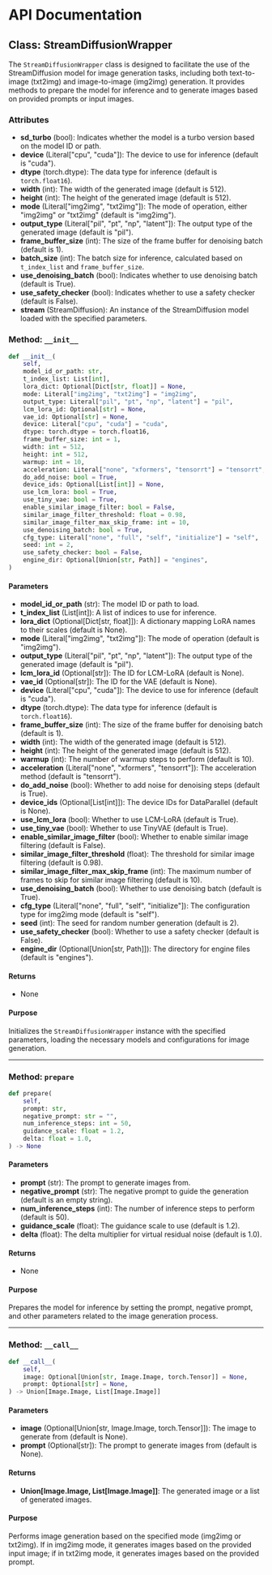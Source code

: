 # API Documentation

## Class: StreamDiffusionWrapper

The `StreamDiffusionWrapper` class is designed to facilitate the use of the StreamDiffusion model for image generation tasks, including both text-to-image (txt2img) and image-to-image (img2img) generation. It provides methods to prepare the model for inference and to generate images based on provided prompts or input images.

### Attributes
- **sd_turbo** (bool): Indicates whether the model is a turbo version based on the model ID or path.
- **device** (Literal["cpu", "cuda"]): The device to use for inference (default is "cuda").
- **dtype** (torch.dtype): The data type for inference (default is `torch.float16`).
- **width** (int): The width of the generated image (default is 512).
- **height** (int): The height of the generated image (default is 512).
- **mode** (Literal["img2img", "txt2img"]): The mode of operation, either "img2img" or "txt2img" (default is "img2img").
- **output_type** (Literal["pil", "pt", "np", "latent"]): The output type of the generated image (default is "pil").
- **frame_buffer_size** (int): The size of the frame buffer for denoising batch (default is 1).
- **batch_size** (int): The batch size for inference, calculated based on `t_index_list` and `frame_buffer_size`.
- **use_denoising_batch** (bool): Indicates whether to use denoising batch (default is True).
- **use_safety_checker** (bool): Indicates whether to use a safety checker (default is False).
- **stream** (StreamDiffusion): An instance of the StreamDiffusion model loaded with the specified parameters.

### Method: `__init__`

```python
def __init__(
    self,
    model_id_or_path: str,
    t_index_list: List[int],
    lora_dict: Optional[Dict[str, float]] = None,
    mode: Literal["img2img", "txt2img"] = "img2img",
    output_type: Literal["pil", "pt", "np", "latent"] = "pil",
    lcm_lora_id: Optional[str] = None,
    vae_id: Optional[str] = None,
    device: Literal["cpu", "cuda"] = "cuda",
    dtype: torch.dtype = torch.float16,
    frame_buffer_size: int = 1,
    width: int = 512,
    height: int = 512,
    warmup: int = 10,
    acceleration: Literal["none", "xformers", "tensorrt"] = "tensorrt",
    do_add_noise: bool = True,
    device_ids: Optional[List[int]] = None,
    use_lcm_lora: bool = True,
    use_tiny_vae: bool = True,
    enable_similar_image_filter: bool = False,
    similar_image_filter_threshold: float = 0.98,
    similar_image_filter_max_skip_frame: int = 10,
    use_denoising_batch: bool = True,
    cfg_type: Literal["none", "full", "self", "initialize"] = "self",
    seed: int = 2,
    use_safety_checker: bool = False,
    engine_dir: Optional[Union[str, Path]] = "engines",
)
```

#### Parameters
- **model_id_or_path** (str): The model ID or path to load.
- **t_index_list** (List[int]): A list of indices to use for inference.
- **lora_dict** (Optional[Dict[str, float]]): A dictionary mapping LoRA names to their scales (default is None).
- **mode** (Literal["img2img", "txt2img"]): The mode of operation (default is "img2img").
- **output_type** (Literal["pil", "pt", "np", "latent"]): The output type of the generated image (default is "pil").
- **lcm_lora_id** (Optional[str]): The ID for LCM-LoRA (default is None).
- **vae_id** (Optional[str]): The ID for the VAE (default is None).
- **device** (Literal["cpu", "cuda"]): The device to use for inference (default is "cuda").
- **dtype** (torch.dtype): The data type for inference (default is `torch.float16`).
- **frame_buffer_size** (int): The size of the frame buffer for denoising batch (default is 1).
- **width** (int): The width of the generated image (default is 512).
- **height** (int): The height of the generated image (default is 512).
- **warmup** (int): The number of warmup steps to perform (default is 10).
- **acceleration** (Literal["none", "xformers", "tensorrt"]): The acceleration method (default is "tensorrt").
- **do_add_noise** (bool): Whether to add noise for denoising steps (default is True).
- **device_ids** (Optional[List[int]]): The device IDs for DataParallel (default is None).
- **use_lcm_lora** (bool): Whether to use LCM-LoRA (default is True).
- **use_tiny_vae** (bool): Whether to use TinyVAE (default is True).
- **enable_similar_image_filter** (bool): Whether to enable similar image filtering (default is False).
- **similar_image_filter_threshold** (float): The threshold for similar image filtering (default is 0.98).
- **similar_image_filter_max_skip_frame** (int): The maximum number of frames to skip for similar image filtering (default is 10).
- **use_denoising_batch** (bool): Whether to use denoising batch (default is True).
- **cfg_type** (Literal["none", "full", "self", "initialize"]): The configuration type for img2img mode (default is "self").
- **seed** (int): The seed for random number generation (default is 2).
- **use_safety_checker** (bool): Whether to use a safety checker (default is False).
- **engine_dir** (Optional[Union[str, Path]]): The directory for engine files (default is "engines").

#### Returns
- None

#### Purpose
Initializes the `StreamDiffusionWrapper` instance with the specified parameters, loading the necessary models and configurations for image generation.

---

### Method: `prepare`

```python
def prepare(
    self,
    prompt: str,
    negative_prompt: str = "",
    num_inference_steps: int = 50,
    guidance_scale: float = 1.2,
    delta: float = 1.0,
) -> None
```

#### Parameters
- **prompt** (str): The prompt to generate images from.
- **negative_prompt** (str): The negative prompt to guide the generation (default is an empty string).
- **num_inference_steps** (int): The number of inference steps to perform (default is 50).
- **guidance_scale** (float): The guidance scale to use (default is 1.2).
- **delta** (float): The delta multiplier for virtual residual noise (default is 1.0).

#### Returns
- None

#### Purpose
Prepares the model for inference by setting the prompt, negative prompt, and other parameters related to the image generation process.

---

### Method: `__call__`

```python
def __call__(
    self,
    image: Optional[Union[str, Image.Image, torch.Tensor]] = None,
    prompt: Optional[str] = None,
) -> Union[Image.Image, List[Image.Image]]
```

#### Parameters
- **image** (Optional[Union[str, Image.Image, torch.Tensor]]): The image to generate from (default is None).
- **prompt** (Optional[str]): The prompt to generate images from (default is None).

#### Returns
- **Union[Image.Image, List[Image.Image]]**: The generated image or a list of generated images.

#### Purpose
Performs image generation based on the specified mode (img2img or txt2img). If in img2img mode, it generates images based on the provided input image; if in txt2img mode, it generates images based on the provided prompt.


